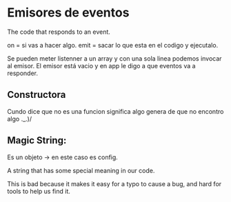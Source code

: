 # Emisores de eventos

The code that responds to an event.

on = si vas a hacer algo.
emit = sacar lo que esta en el codigo y ejecutalo.

Se pueden meter listenner a un array y con una sola linea podemos invocar al emisor.
El emisor está vacio y en app le digo a que eventos va a responder.
## Constructora


Cundo dice que no es una funcion significa algo genera de que no encontro algo ._.)/

## Magic String:

Es un objeto -> en este caso es config. 

A string that has some special meaning in our code.

This is bad because it makes it easy for a typo to cause a bug, and hard for tools to help us find it.